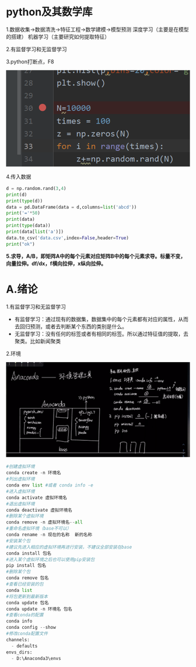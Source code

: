 # python及其数学库

1.数据收集->数据清洗->特征工程->数学建模->模型预测
深度学习（主要是在模型的搭建）
机器学习（主要研究如何提取特征）

2.有监督学习和无监督学习

3.python打断点，F8

![image-20240717215521308](./assets/image-20240717215521308.png)

4.传入数据

```python
d = np.random.rand(3,4)
print(d)
print(type(d))
data = pd.DataFrame(data = d,columns=list('abcd'))
print('='*50)
print(data)
print(type(data))
print(data[list('a')])
data.to_csv('data.csv',index=False,header=True)
print("ok")
```

**5.求导，A/B，即矩阵A中的每个元素对应矩阵B中的每个元素求导。标量不变，向量拉伸。df/dx，f横向拉伸，x纵向拉伸。**



# A.绪论

1.有监督学习和无监督学习

- 有监督学习：通过现有的数据集，数据集中的每个元素都有对应的属性，从而去回归预测，或者去判断某个东西的类别是什么。
- 无监督学习：没有任何的标签或者有相同的标签。所以通过特征值的提取，去聚类。比如新闻聚类





2.环境

![image-20240720111822146](./assets/image-20240720111822146.png)

```python
#创建虚拟环境
conda create -n 环境名
#列出虚拟环境
conda env list #或者 conda info -e
#进入虚拟环境
conda activate 虚拟环境名
#退出虚拟环境
conda deactivate 虚拟环境名
#删除某个虚拟环境
conda remove -n 虚拟环境名--all
#重命名虚拟环境（base不可以）
conda rename -n 现在的名称  新的名称
#安装某个包
#建议先进入相应的虚拟环境再进行安装，不建议全部安装在base
conda install 包名
#进入某个虚拟环境之后也可以使用pip安装包
pip install 包名
#删除某个包
conda remove 包名
#查看已经安装的包
conda list
#将包更新到最新版本
conda update 包名
conda update -n 环境名 包名
#查看conda的配置
conda info
conda config --show
#修改conda配置文件
channels:
  - defaults
envs_dirs:
  - D:\Anaconda3\envs
```

